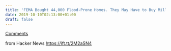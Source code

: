 ```yaml
---
title: 'FEMA Bought 44,000 Flood-Prone Homes. They May Have to Buy Millions More'
date: 2019-10-10T02:13:00+01:00
draft: false
---
```


[Comments](https://news.ycombinator.com/item?id=21209459)  
  
from Hacker News https://ift.tt/2M2aSN4